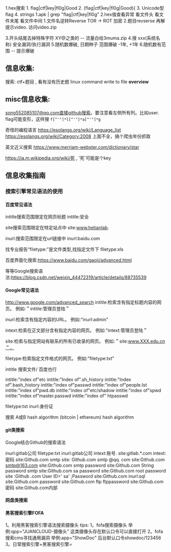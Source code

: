 
1.hex搜索
        1.  flag|ctf|key|fl0g|Good
        2.   (flag|ctf|key|fl0g|Good)\{
        3.   Unicode型 flag
        4.  strings 1.apk | grep "flag\|ctf\|key\|fl0g"
2.hex值查看异常
        看文件头
        看文件末尾
        看文件中间
1.文件名逆转Reverse
TOR -> ROT  加密
2.题目revserse 再解
     提示video.  访问video.zip

3.开头结尾去掉特殊字符 XY@之类的 -- 流量白给3muma.zip
4.搜 xxx(系统名称) 安全漏洞/执行漏洞
5.随机数爆破, 日期种子 范围爆破 -1年, +1年
6.随机数有范围 -- 提示爆破

## 信息收集:

搜索: ctf+题目  , 看有没有历史题
linux command write to file __overview__


## misc信息收集:
song552085107@qq.com直接github搜索。要注意看左侧所有列。比如user.
      flag可能变形，这样搜 `f[^'"]*l[^'"]*a[^'"]*g`

奇怪的编程语言 https://esolangs.org/wiki/Language_list
             https://esolangs.org/wiki/Category:2008  上面不全，搞个爬虫年份抓取

英文近义搜索   https://www.merriam-webster.com/dictionary/star

https://ja.m.wikipedia.org/wiki/死 ,  '死'可能是个key







## 信息收集指南

### 搜索引擎常见语法的使用

#### 百度常见语法
intitle搜索范围限定在网页标题
intitle:安全

site搜索范围限定在特定站点中
site:www.hetianlab.

inurl:搜索范围限定在url链接中
inurl:baidu.com 

找专业报告“filetype:”是文件类型,找指定文件下
filetype:xls

百度界面化搜索:https://www.baidu.com/gaoji/advanced.html

等等Google搜索语法:https://blog.csdn.net/weixin_44472319/article/details/88735539

#### Google常见语法
http://www.google.com/advanced_search
intitle:检索含有指定标题内容的网页。
例如:＂intitle:管理员登陆＂

inurl:检索含有指定内容的URL。
例如:"inurl:admin"

intext:检索在正文部分含有指定内容的网页。
例如:"intext:管理员登陆＂

site:检索与指定网站有联系的所有已收录的网页。
例如:＂site:www.XXX.edu.cn＂，

filetype:检索指定文件格式的网页。
例如:"filetype:txt"

intitle 搜索文件/ 百度也行

intitle:"index of"etc
intitle:"Index of".sh_history
intitle:"Index of".bash_history
intitle:"index of"passwd
intitle:"index of"people.Ist
intitle:"index of"pwd.db
intitle:"index of"etc/shadow
intitle:"index of"spwd
intitle:"index of"master.passwd
intitle:"index of" htpasswd

filetype:txt inurl:身份证

搜索 A或B  hash algorithm
(bitcoin | ethereum) hash algorithm

#### git类搜索

Google结合Github的搜索语法

inurl:gitlab公司 filetype:txt
inurl:gitlab公司 intext:账号.
site:gitlab.*.com intext:密码
site:Github.com smtp
site: Github.com smtp @qq. com
site:Github.com smtp@163.com
site:Github.com smtp password
site:Github.com String password smtp
site:Github.com sa password
site:Github.com root password
site :Github .com User ID=' sa' ;Password
site:Github.com inurl:sql
site:Github.com password
site:Github.com ftp ftppassword
site:Github.com 密码
site:Github.com内部

#### 网盘类搜索
#### 黑客搜索引擎FOFA

1。利用黑客搜索引擎语法搜索摄像头
tips:
1。fofa搜索摄像头
举例:qpp="JUANCLOUD-摄像头"
这类摄像头存在默认口令可以直接打开
2。fofa搜索cms寻找通用漏洞
举例:app="ShowDoc"
后台默认口令showdoc/123456
3。日常搜索引擎+黑客搜索引擎=
